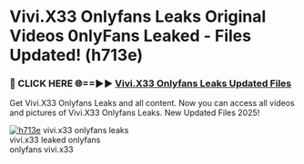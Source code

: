 # Vivi.X33 Onlyfans Leaks Original Videos 0nlyFans Leaked - Files Updated! (h713e)

<h3>🔴 CLICK HERE 🌐==►► <a href="https://tinyurl.com/x26r9saj" rel="nofollow">Vivi.X33 Onlyfans Leaks Updated Files</a></h3>

Get Vivi.X33 Onlyfans Leaks and all content. Now you can access all videos and pictures of Vivi.X33 Onlyfans Leaks. New Updated Files 2025!

[![h713e](https://i.imgur.com/LkgZPqh.gif)](https://tinyurl.com/x26r9saj)
vivi.x33 onlyfans leaks<br>
vivi.x33 leaked onlyfans<br>
onlyfans vivi.x33